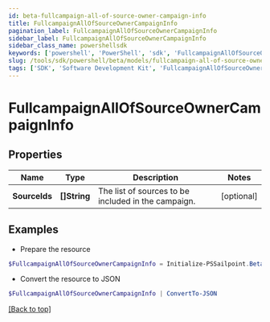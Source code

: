 ```yaml
---
id: beta-fullcampaign-all-of-source-owner-campaign-info
title: FullcampaignAllOfSourceOwnerCampaignInfo
pagination_label: FullcampaignAllOfSourceOwnerCampaignInfo
sidebar_label: FullcampaignAllOfSourceOwnerCampaignInfo
sidebar_class_name: powershellsdk
keywords: ['powershell', 'PowerShell', 'sdk', 'FullcampaignAllOfSourceOwnerCampaignInfo', 'BetaFullcampaignAllOfSourceOwnerCampaignInfo'] 
slug: /tools/sdk/powershell/beta/models/fullcampaign-all-of-source-owner-campaign-info
tags: ['SDK', 'Software Development Kit', 'FullcampaignAllOfSourceOwnerCampaignInfo', 'BetaFullcampaignAllOfSourceOwnerCampaignInfo']
---
```



# FullcampaignAllOfSourceOwnerCampaignInfo

## Properties

Name | Type | Description | Notes
------------ | ------------- | ------------- | -------------
**SourceIds** | **[]String** | The list of sources to be included in the campaign. | [optional] 

## Examples

- Prepare the resource
```powershell
$FullcampaignAllOfSourceOwnerCampaignInfo = Initialize-PSSailpoint.BetaFullcampaignAllOfSourceOwnerCampaignInfo  -SourceIds [0fbe863c063c4c88a35fd7f17e8a3df5]
```

- Convert the resource to JSON
```powershell
$FullcampaignAllOfSourceOwnerCampaignInfo | ConvertTo-JSON
```


[[Back to top]](#) 


